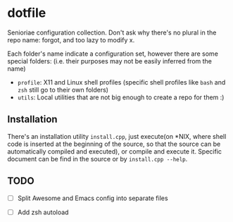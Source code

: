 # dotfile

Senioriae configuration collection.
Don't ask why there's no plural in the repo name:
forgot, and too lazy to modify x.

Each folder's name indicate a configuration set,
however there are some special folders:
(i.e. their purposes may not be easily inferred from the name)

- `profile`: X11 and Linux shell profiles
  (specific shell profiles like `bash` and `zsh` still go to their own folders)
- `utils`: Local utilities that are not big enough to create a repo for them :)

## Installation

There's an installation utility `install.cpp`,
just execute(on *NIX, where shell code is inserted at the beginning of the source,
so that the source can be automatically compiled and executed),
or compile and execute it.
Specific document can be find in the source or by `install.cpp --help`.

## TODO

- [ ] Split Awesome and Emacs config into separate files
- [ ] Add zsh autoload


